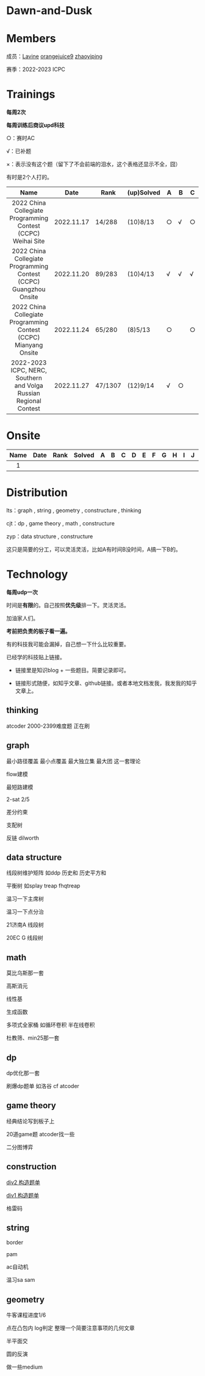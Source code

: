 # Dawn-and-Dusk

# Members

成员：[Lavine](https://codeforces.com/profile/Lavine)  [orangejuice9](https://codeforces.com/profile/orangejuice9) [zhaoyiping](https://codeforces.com/profile/zhaoyiping)

赛季：2022-2023 ICPC

# Trainings

**每周2次** 

**每周训练后商议upd科技**



○：赛时AC

√：已补题

×：表示没有这个题（留下了不会前端的泪水，这个表格还显示不全，囧）

有时是2个人打的。

|                             Name                             | Date       | Rank    | (up)Solved | A    | B    | C    | D    | E    | F    | G    | H    | I    | J    | K    | L    | M    | N    |
| :----------------------------------------------------------: | ---------- | ------- | ---------- | ---- | ---- | ---- | ---- | ---- | ---- | ---- | ---- | ---- | ---- | ---- | ---- | ---- | ---- |
| 2022 China Collegiate Programming Contest (CCPC) Weihai Site | 2022.11.17 | 14/288  | (10)8/13   | ○    | √    | ○    | ○    | ○    | √    | ○    |      | ○    | ○    | ○    |      |      | ×    |
| 2022 China Collegiate Programming Contest (CCPC) Guangzhou Onsite | 2022.11.20 | 89/283  | (10)4/13   | √    | √    | √    |      | ○    |      |      | ○    | √    | √    | √    | ○    | ○    | ×    |
| 2022 China Collegiate Programming Contest (CCPC) Mianyang Onsite | 2022.11.24 | 65/280  | (8)5/13    | ○    |      | ○    | √    | √    |      | ○    | ○    |      |      |      | √    | ○    | ×    |
| 2022-2023 ICPC, NERC, Southern and Volga Russian Regional Contest | 2022.11.27 | 47/1307 | (12)9/14   | √    | ○    |      | ○    | ○    | ○    | √    | ○    | √    |      | ○    | ○    | ○    | ○    |



# Onsite

| Name | Date | Rank | Solved | A    | B    | C    | D    | E    | F    | G    | H    | I    | J    | K    | L    | M    |
| :--: | ---- | ---- | ------ | ---- | ---- | ---- | ---- | ---- | ---- | ---- | ---- | ---- | ---- | ---- | ---- | ---- |
|  1   |      |      |        |      |      |      |      |      |      |      |      |      |      |      |      |      |



# Distribution

lts：graph , string , geometry , constructure , thinking

cjt：dp , game theory , math , constructure

zyp：data structure , constructure

这只是简要的分工，可以灵活灵活，比如A有时间B没时间，A搞一下B的。



# Technology

**每周udp一次**

时间是**有限**的。自己按照**优先级**排一下。灵活灵活。

加油家人们。

**考前把负责的板子看一遍。**

有的科技我可能会漏掉，自己想一下什么比较重要。



已经学的科技贴上链接。

- 链接里是知识blog + 一些题目。简要记录即可。

- 链接形式随便，如知乎文章、github链接。或者本地文档发我，我发我的知乎文章上。



## thinking

atcoder 2000-2399难度题  正在刷



## graph

最小路径覆盖 最小点覆盖 最大独立集 最大团 这一套理论

flow建模

最短路建模

2-sat 2/5

差分约束

支配树

反链 dilworth



## data structure

线段树维护矩阵 如ddp 历史和 历史平方和

平衡树 如splay treap fhqtreap

温习一下主席树

温习一下点分治

21济南A 线段树

20EC G 线段树



## math

莫比乌斯那一套

高斯消元

线性基

生成函数

多项式全家桶 如循环卷积 半在线卷积

杜教筛、min25那一套



## dp

dp优化那一套

刷爆dp题单 如洛谷 cf atcoder



## game theory

经典结论写到板子上

20道game题 atcoder找一些

二分图博弈





## construction

[div2 构造题单](https://codeforces.com/contestInvitation/d4f7ed39b16cd35d6dc0e3ef35378b31c09741d0)

[div1 构造题单](https://codeforces.com/contestInvitation/ae7a77d64029a00795c4ddff02750b99f1782b5f)

格雷码



## string

border

pam

ac自动机

温习sa sam



## geometry

牛客课程进度1/6

点在凸包内 log判定 整理一个简要注意事项的几何文章

半平面交

圆的反演

做一些medium
